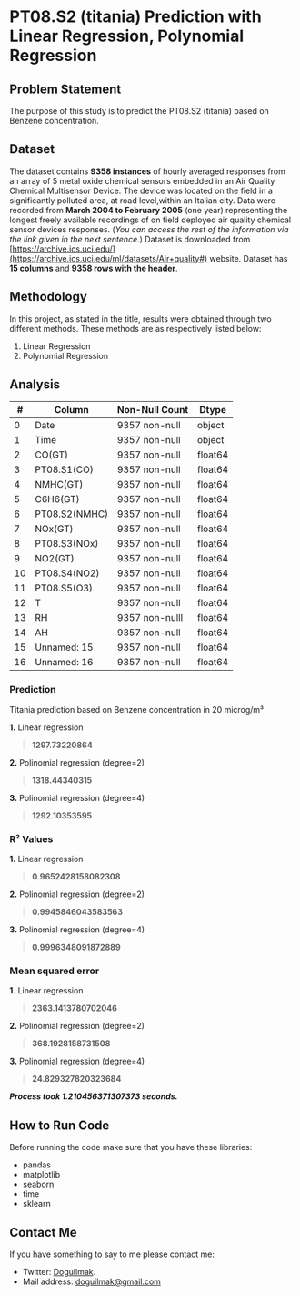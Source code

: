 
# PT08.S2 (titania) Prediction with Linear Regression, Polynomial Regression

## Problem Statement

The purpose of this study is to predict the PT08.S2 (titania) based on Benzene concentration.

## Dataset

The dataset contains **9358 instances** of hourly averaged responses from an array of 5 metal oxide chemical sensors embedded in an Air Quality Chemical Multisensor Device. The device was located on the field in a significantly polluted area, at road level,within an Italian city. Data were recorded from **March 2004 to February 2005** (one year) representing the longest freely available recordings of on field deployed air quality chemical sensor devices responses. (*You can access the rest of the information via the link given in the next sentence.*) Dataset is downloaded from [https://archive.ics.uci.edu/](https://archive.ics.uci.edu/ml/datasets/Air+quality#) website. Dataset has **15 columns** and **9358 rows with the header**.

## Methodology

In this project, as stated in the title, results were obtained through two different methods. These methods are as respectively listed below:

 1. Linear Regression
 2. Polynomial Regression

## Analysis

| # | Column | Non-Null Count | Dtype |
|--|--|--|--|
| 0 | Date | 9357 non-null | object
| 1 | Time | 9357 non-null | object
| 2 | CO(GT) | 9357 non-null | float64
| 3 | PT08.S1(CO) | 9357 non-null | float64
| 4 | NMHC(GT) | 9357 non-null | float64
| 5 | C6H6(GT) | 9357 non-null | float64
| 6 | PT08.S2(NMHC) | 9357 non-null | float64
| 7 | NOx(GT) | 9357 non-null | float64
| 8 | PT08.S3(NOx) | 9357 non-null | float64
| 9 | NO2(GT) | 9357 non-null | float64
| 10 | PT08.S4(NO2) | 9357 non-null | float64
| 11 | PT08.S5(O3) | 9357 non-null | float64
| 12 | T | 9357 non-null | float64
| 13 | RH | 9357 non-nulll | float64
| 14 | AH | 9357 non-null | float64
| 15 | Unnamed: 15 | 9357 non-null | float64
| 16 | Unnamed: 16 | 9357 non-null | float64

### Prediction
Titania prediction based on Benzene concentration in 20 microg/m³

 **1.** Linear regression
 
 > **1297.73220864**

 **2.** Polinomial regression (degree=2)
 
 > **1318.44340315**

 **3.** Polinomial regression (degree=4)
 
 > **1292.10353595**

### R² Values

 **1.** Linear regression
 
 > **0.9652428158082308**

 **2.** Polinomial regression (degree=2)
 
 > **0.9945846043583563**

 **3.** Polinomial regression (degree=4)
 
 > **0.9996348091872889**
 
### Mean squared error 

 **1.** Linear regression
 
 > **2363.1413780702046**

 **2.** Polinomial regression (degree=2)
 
 > **368.1928158731508**

 **3.** Polinomial regression (degree=4)
 
 > **24.829327820323684**

***Process took 1.210456371307373 seconds.***

## How to Run Code

Before running the code make sure that you have these libraries:

 - pandas 
 - matplotlib
 - seaborn
 - time
 - sklearn
    
## Contact Me

If you have something to say to me please contact me: 

 - Twitter: [Doguilmak](https://twitter.com/Doguilmak).  
 - Mail address: doguilmak@gmail.com
 
